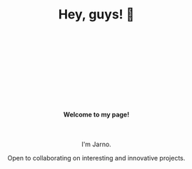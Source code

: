 <div>

  <h1 align="center">Hey, guys! 👋</h1>

  <h4 align="center" style="margin-top: 200px;">Welcome to my page!</h4>

  &nbsp;
  &nbsp;
  &nbsp;



  <p align="center">I'm Jarno.
  </p>
  <p align="center">Open to collaborating on interesting and innovative projects.</p>

</div>
